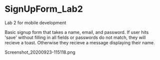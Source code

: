 # SignUpForm_Lab2
Lab 2 for mobile development

Basic signup form that takes a name, email, and password. If user hits 'save' without filling in all fields or passwords do not match, they will recieve a toast. 
Otherwise they recieve a message displaying their name. 

Screenshot_20200923-115118.png
